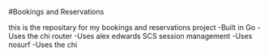#Bookings and Reservations

this is the repositary for my bookings and reservations project
-Built in Go 
-Uses the chi router
-Uses alex edwards SCS session management
-Uses nosurf
-Uses the chi
